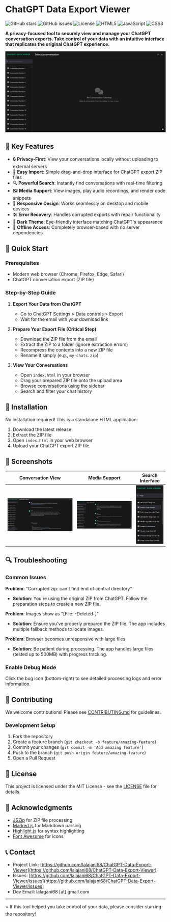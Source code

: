 # ChatGPT Data Export Viewer

![GitHub stars](https://img.shields.io/github/stars/lalajani68/ChatGPT-Data-Export-Viewer)
![GitHub issues](https://img.shields.io/github/issues/lalajani68/ChatGPT-Data-Export-Viewer)
![License](https://img.shields.io/github/license/lalajani68/ChatGPT-Data-Export-Viewer)
![HTML5](https://img.shields.io/badge/HTML5-E34F26?style=flat&logo=html5&logoColor=white)
![JavaScript](https://img.shields.io/badge/JavaScript-F7DF1E?style=flat&logo=javascript&logoColor=black)
![CSS3](https://img.shields.io/badge/CSS3-1572B6?style=flat&logo=css3&logoColor=white)

**A privacy-focused tool to securely view and manage your ChatGPT conversation exports. Take control of your data with an intuitive interface that replicates the original ChatGPT experience.**

![Preview](screenshots/app-preview.png)

## 🌟 Key Features

- 🔒 **Privacy-First**: View your conversations locally without uploading to external servers
- 📁 **Easy Import**: Simple drag-and-drop interface for ChatGPT export ZIP files
- 🔍 **Powerful Search**: Instantly find conversations with real-time filtering
- 🖼️ **Media Support**: View images, play audio recordings, and render code snippets
- 📱 **Responsive Design**: Works seamlessly on desktop and mobile devices
- 🛠️ **Error Recovery**: Handles corrupted exports with repair functionality
- 🌙 **Dark Theme**: Eye-friendly interface matching ChatGPT's appearance
- 💾 **Offline Access**: Completely browser-based with no server dependencies

## 🚀 Quick Start

### Prerequisites
- Modern web browser (Chrome, Firefox, Edge, Safari)
- ChatGPT conversation export (ZIP file)

### Step-by-Step Guide

1. **Export Your Data from ChatGPT**
   - Go to ChatGPT Settings > Data controls > Export
   - Wait for the email with your download link

2. **Prepare Your Export File (Critical Step)**
   - Download the ZIP file from the email
   - Extract the ZIP to a folder (ignore extraction errors)
   - Recompress the contents into a new ZIP file
   - Rename it simply (e.g., `my-chats.zip`)

3. **View Your Conversations**
   - Open `index.html` in your browser
   - Drag your prepared ZIP file onto the upload area
   - Browse conversations using the sidebar
   - Search and filter your chat history

## 🔧 Installation

No installation required! This is a standalone HTML application:

1. Download the latest release
2. Extract the ZIP file
3. Open `index.html` in your web browser
4. Upload your ChatGPT export ZIP file

## 📸 Screenshots

| Conversation View | Media Support | Search Interface |
|-------------------|----------------|------------------|
| [![Conversation View](screenshots/conversation-view.png)](screenshots/conversation-view.png) | [![Media Support](screenshots/media-location-reference-support.png)](screenshots/media-location-reference-support.png) | [![Search Interface](screenshots/search-interface.png)](screenshots/search-interface.png) |

## 🔍 Troubleshooting

### Common Issues

**Problem**: "Corrupted zip: can't find end of central directory"
- **Solution**: You're using the original ZIP from ChatGPT. Follow the preparation steps to create a new ZIP file.

**Problem**: Images show as "[File: -Deleted-]"
- **Solution**: Ensure you've properly prepared the ZIP file. The app includes multiple fallback methods to locate images.

**Problem**: Browser becomes unresponsive with large files
- **Solution**: Be patient during processing. The app handles large files (tested up to 500MB) with progress tracking.

### Enable Debug Mode
Click the bug icon (bottom-right) to see detailed processing logs and error information.

## 🤝 Contributing

We welcome contributions! Please see [CONTRIBUTING.md](CONTRIBUTING.md) for guidelines.

### Development Setup
1. Fork the repository
2. Create a feature branch (`git checkout -b feature/amazing-feature`)
3. Commit your changes (`git commit -m 'Add amazing feature'`)
4. Push to the branch (`git push origin feature/amazing-feature`)
5. Open a Pull Request

## 📄 License

This project is licensed under the MIT License - see the [LICENSE](LICENSE) file for details.

## 🙏 Acknowledgments

- [JSZip](https://stuk.github.io/jszip/) for ZIP file processing
- [Marked.js](https://marked.js.org/) for Markdown parsing
- [Highlight.js](https://highlightjs.org/) for syntax highlighting
- [Font Awesome](https://fontawesome.com/) for icons

## 📞 Contact

- Project Link: [https://github.com/lalajani68/ChatGPT-Data-Export-Viewer](https://github.com/lalajani68/ChatGPT-Data-Export-Viewer)
- Issues: [https://github.com/lalajani68/ChatGPT-Data-Export-Viewer/issues](https://github.com/lalajani68/ChatGPT-Data-Export-Viewer/issues)
- Dev Email: lalagani68 [at] gmail.com

---

⭐ If this tool helped you take control of your data, please consider starring the repository!